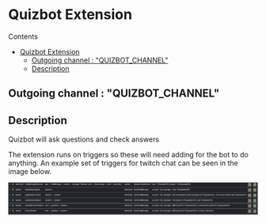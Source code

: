 # Quizbot Extension
Contents
- [Quizbot Extension](#quizbot-extension)
  - [Outgoing channel : "QUIZBOT\_CHANNEL"](#outgoing-channel--quizbot_channel)
  - [Description](#description)
## Outgoing channel : "QUIZBOT_CHANNEL"
## Description
Quizbot will ask questions and check answers

The extension runs on triggers so these will need adding for the bot to do anything. 
An example set of triggers for twitch chat can be seen in the image below.

<img src="./exampletriggers.png" alt="example triggers" width="600">
